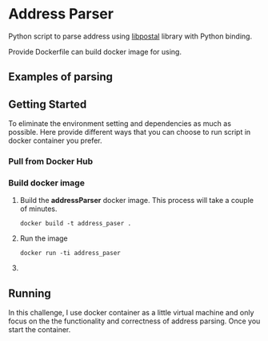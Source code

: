 # Address Parser

Python script to parse address using [libpostal](https://github.com/openvenues/libpostal) library with Python binding.

Provide Dockerfile can build docker image for using.

## Examples of parsing



## Getting Started

To eliminate the environment setting and dependencies as much as possible. Here provide different ways that you can choose to run script in docker container you prefer.

### Pull from Docker Hub



### Build docker image

1. Build the **addressParser** docker image.
   This process will take a couple of minutes.

   ```
   docker build -t address_paser .
   ```

   

2. Run the image

   ```
   docker run -ti address_paser
   ```

   

3. 



## Running

In this challenge, I use docker container as a little virtual machine and only focus on the the functionality and correctness of address parsing. Once you start the container. 


